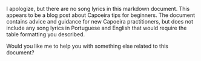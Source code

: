 I apologize, but there are no song lyrics in this markdown document. This appears to be a blog post about Capoeira tips for beginners. The document contains advice and guidance for new Capoeira practitioners, but does not include any song lyrics in Portuguese and English that would require the table formatting you described.

Would you like me to help you with something else related to this document?